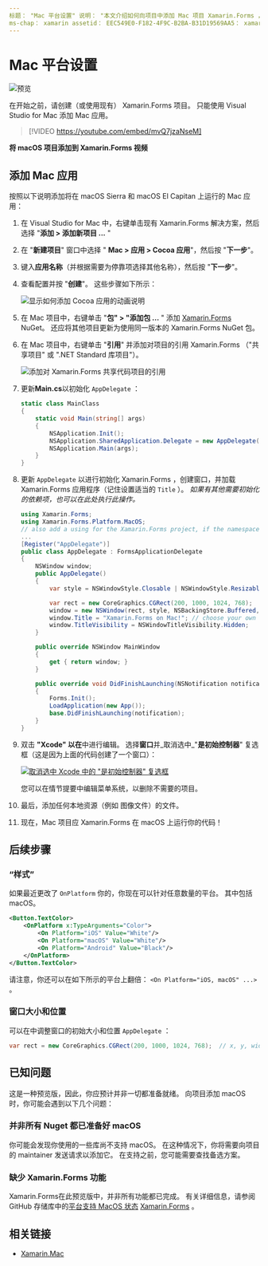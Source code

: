 ```yaml
---
标题： "Mac 平台设置" 说明： "本文介绍如何向项目中添加 Mac 项目 Xamarin.Forms ，该项目将生成一个能够在 macOS Sierra 和 MacOS El Capitan 上运行的应用程序。
ms-chap： xamarin assetid： EEC549E0-F182-4F9C-B2BA-B31D19569AA5： xamarin。 custom： xamu：： davidbritch： dabritch：：05/03/2017 不，不是： [ Xamarin.Forms ， Xamarin.Essentials ]
---
```


# <a name="mac-platform-setup"></a>Mac 平台设置

![预览](~/media/shared/preview.png)

在开始之前，请创建（或使用现有） Xamarin.Forms 项目。 只能使用 Visual Studio for Mac 添加 Mac 应用。

> [!VIDEO https://youtube.com/embed/mvQ7jzaNseM]

**将 macOS 项目添加到 Xamarin.Forms 视频**

## <a name="adding-a-mac-app"></a>添加 Mac 应用

按照以下说明添加将在 macOS Sierra 和 macOS El Capitan 上运行的 Mac 应用：

1. 在 Visual Studio for Mac 中，右键单击现有 Xamarin.Forms 解决方案，然后选择 "**添加 > 添加新项目 ...** "

2. 在 "**新建项目**" 窗口中选择 " **Mac > 应用 > Cocoa 应用**"，然后按 "**下一步**"。

3. 键入**应用名称**（并根据需要为停靠项选择其他名称），然后按 "**下一步**"。

4. 查看配置并按 "**创建**"。 这些步骤如下所示：

    ![显示如何添加 Cocoa 应用的动画说明](mac-images/add-macos-proj.gif)

5. 在 Mac 项目中，右键单击 "**包" > "添加包 ...** " 添加 [Xamarin.Forms](https://www.nuget.org/packages/Xamarin.Forms/) NuGet。 还应将其他项目更新为使用同一版本的 Xamarin.Forms NuGet 包。

6. 在 Mac 项目中，右键单击 "**引用**" 并添加对项目的引用 Xamarin.Forms （"共享项目" 或 ".NET Standard 库项目"）。

    ![添加对 Xamarin.Forms 共享代码项目的引用](mac-images/references-sml.png)

7. 更新**Main.cs**以初始化 `AppDelegate` ：

    ```csharp
    static class MainClass
    {
        static void Main(string[] args)
        {
            NSApplication.Init();
            NSApplication.SharedApplication.Delegate = new AppDelegate(); // add this line
            NSApplication.Main(args);
        }
    }
    ```

8. 更新 `AppDelegate` 以进行初始化 Xamarin.Forms ，创建窗口，并加载 Xamarin.Forms 应用程序（记住设置适当的 `Title` ）。 _如果有其他需要初始化的依赖项，也可以在此处执行此操作。_

    ```csharp
    using Xamarin.Forms;
    using Xamarin.Forms.Platform.MacOS;
    // also add a using for the Xamarin.Forms project, if the namespace is different to this file
    ...
    [Register("AppDelegate")]
    public class AppDelegate : FormsApplicationDelegate
    {
        NSWindow window;
        public AppDelegate()
        {
            var style = NSWindowStyle.Closable | NSWindowStyle.Resizable | NSWindowStyle.Titled;

            var rect = new CoreGraphics.CGRect(200, 1000, 1024, 768);
            window = new NSWindow(rect, style, NSBackingStore.Buffered, false);
            window.Title = "Xamarin.Forms on Mac!"; // choose your own Title here
            window.TitleVisibility = NSWindowTitleVisibility.Hidden;
        }

        public override NSWindow MainWindow
        {
            get { return window; }
        }

        public override void DidFinishLaunching(NSNotification notification)
        {
            Forms.Init();
            LoadApplication(new App());
            base.DidFinishLaunching(notification);
        }
    }
    ```

9. 双击 **"Xcode" 以在**中进行编辑。 选择**窗口**并_取消选中_"**是初始控制器**" 复选框（这是因为上面的代码创建了一个窗口）：

    [![取消选中 Xcode 中的 "是初始控制器" 复选框](mac-images/xcode-init-controller-sml.png)](mac-images/xcode-init-controller.png#lightbox)

    您可以在情节提要中编辑菜单系统，以删除不需要的项目。

10. 最后，添加任何本地资源（例如 图像文件）的文件。

11. 现在，Mac 项目应 Xamarin.Forms 在 macOS 上运行你的代码！

## <a name="next-steps"></a>后续步骤

### <a name="styling"></a>“样式”

如果最近更改了 `OnPlatform` 你的，你现在可以针对任意数量的平台。 其中包括 macOS。

```xml
<Button.TextColor>
    <OnPlatform x:TypeArguments="Color">
        <On Platform="iOS" Value="White"/>
        <On Platform="macOS" Value="White"/>
        <On Platform="Android" Value="Black"/>
    </OnPlatform>
</Button.TextColor>
```

请注意，你还可以在如下所示的平台上翻倍： `<On Platform="iOS, macOS" ...>` 。

### <a name="window-size-and-position"></a>窗口大小和位置

可以在中调整窗口的初始大小和位置 `AppDelegate` ：

```csharp
var rect = new CoreGraphics.CGRect(200, 1000, 1024, 768);  // x, y, width, height
```

## <a name="known-issues"></a>已知问题

这是一种预览版，因此，你应预计并非一切都准备就绪。 向项目添加 macOS 时，你可能会遇到以下几个问题：

### <a name="not-all-nugets-are-ready-for-macos"></a>并非所有 Nuget 都已准备好 macOS

你可能会发现你使用的一些库尚不支持 macOS。 在这种情况下，你将需要向项目的 maintainer 发送请求以添加它。 在支持之前，您可能需要查找备选方案。

### <a name="missing-xamarinforms-features"></a>缺少 Xamarin.Forms 功能

Xamarin.Forms在此预览版中，并非所有功能都已完成。 有关详细信息，请参阅 GitHub 存储库中的[平台支持 MacOS 状态](https://github.com/xamarin/Xamarin.Forms/wiki/Platform-Support-macOS-Status) [Xamarin.Forms](https://github.com/xamarin/Xamarin.Forms) 。

## <a name="related-links"></a>相关链接

- [Xamarin.Mac](~/mac/index.yml)
